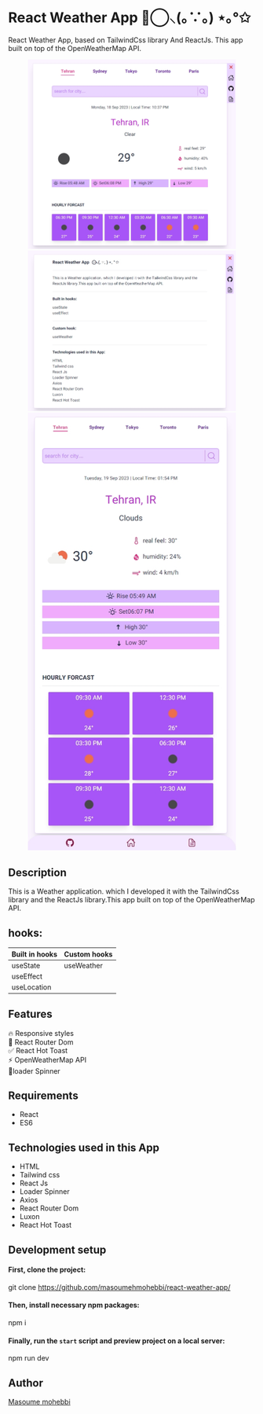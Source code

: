 # React Weather App ⊚⃝⸜(｡∵｡) ⋆｡°✩

React Weather App, based on TailwindCss library And ReactJs. This app built on top of the OpenWeatherMap API.

<figure>
  <img src="https://github.com/masoumehmohebbi/react-weather-app/blob/main/react-weather-app-IMG1.jpg"/>
  <img src="https://github.com/masoumehmohebbi/react-weather-app/blob/main/react-weather-app-IMG3.jpg"/>
  <img src="https://github.com/masoumehmohebbi/react-weather-app/blob/main/react-weather-app-IMG2.jpg"/>
</figure>

## Description
This is a Weather application. which I developed it with the TailwindCss library and the ReactJs library.This app built on top of the OpenWeatherMap API.

## hooks:

| Built in hooks     | Custom hooks                                                     |
| ------------------ | ---------------------------------------------------------------- |
| useState           | useWeather                                                       
| useEffect          |  
| useLocation        |

## Features
🔥 Responsive styles
<br />
📱 React Router Dom 
<br />
✅ React Hot Toast
<br />
⚡️ OpenWeatherMap API
<br />
📀loader Spinner

## Requirements
<ul>
  <li>React</li>
  <li>ES6</li>
</ul>

## Technologies used in this App
<ul>
  <li>HTML</li>
  <li>Tailwind css</li>
  <li>React Js</li>
  <li>Loader Spinner</li>
  <li>Axios</li>
  <li>React Router Dom</li>
  <li>Luxon</li>
  <li>React Hot Toast</li>
</ul>

## Development setup
#### First, clone the project:
git clone https://github.com/masoumehmohebbi/react-weather-app/

#### Then, install necessary npm packages:
npm i

#### Finally, run the `start` script and preview project on a local server:
npm run dev

## Author
<a href="https://www.linkedin.com/in/masoumemohebbi">Masoume mohebbi</a>

